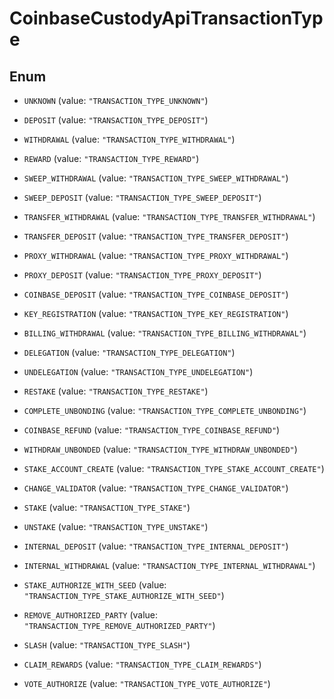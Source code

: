 
# CoinbaseCustodyApiTransactionType

## Enum


* `UNKNOWN` (value: `"TRANSACTION_TYPE_UNKNOWN"`)

* `DEPOSIT` (value: `"TRANSACTION_TYPE_DEPOSIT"`)

* `WITHDRAWAL` (value: `"TRANSACTION_TYPE_WITHDRAWAL"`)

* `REWARD` (value: `"TRANSACTION_TYPE_REWARD"`)

* `SWEEP_WITHDRAWAL` (value: `"TRANSACTION_TYPE_SWEEP_WITHDRAWAL"`)

* `SWEEP_DEPOSIT` (value: `"TRANSACTION_TYPE_SWEEP_DEPOSIT"`)

* `TRANSFER_WITHDRAWAL` (value: `"TRANSACTION_TYPE_TRANSFER_WITHDRAWAL"`)

* `TRANSFER_DEPOSIT` (value: `"TRANSACTION_TYPE_TRANSFER_DEPOSIT"`)

* `PROXY_WITHDRAWAL` (value: `"TRANSACTION_TYPE_PROXY_WITHDRAWAL"`)

* `PROXY_DEPOSIT` (value: `"TRANSACTION_TYPE_PROXY_DEPOSIT"`)

* `COINBASE_DEPOSIT` (value: `"TRANSACTION_TYPE_COINBASE_DEPOSIT"`)

* `KEY_REGISTRATION` (value: `"TRANSACTION_TYPE_KEY_REGISTRATION"`)

* `BILLING_WITHDRAWAL` (value: `"TRANSACTION_TYPE_BILLING_WITHDRAWAL"`)

* `DELEGATION` (value: `"TRANSACTION_TYPE_DELEGATION"`)

* `UNDELEGATION` (value: `"TRANSACTION_TYPE_UNDELEGATION"`)

* `RESTAKE` (value: `"TRANSACTION_TYPE_RESTAKE"`)

* `COMPLETE_UNBONDING` (value: `"TRANSACTION_TYPE_COMPLETE_UNBONDING"`)

* `COINBASE_REFUND` (value: `"TRANSACTION_TYPE_COINBASE_REFUND"`)

* `WITHDRAW_UNBONDED` (value: `"TRANSACTION_TYPE_WITHDRAW_UNBONDED"`)

* `STAKE_ACCOUNT_CREATE` (value: `"TRANSACTION_TYPE_STAKE_ACCOUNT_CREATE"`)

* `CHANGE_VALIDATOR` (value: `"TRANSACTION_TYPE_CHANGE_VALIDATOR"`)

* `STAKE` (value: `"TRANSACTION_TYPE_STAKE"`)

* `UNSTAKE` (value: `"TRANSACTION_TYPE_UNSTAKE"`)

* `INTERNAL_DEPOSIT` (value: `"TRANSACTION_TYPE_INTERNAL_DEPOSIT"`)

* `INTERNAL_WITHDRAWAL` (value: `"TRANSACTION_TYPE_INTERNAL_WITHDRAWAL"`)

* `STAKE_AUTHORIZE_WITH_SEED` (value: `"TRANSACTION_TYPE_STAKE_AUTHORIZE_WITH_SEED"`)

* `REMOVE_AUTHORIZED_PARTY` (value: `"TRANSACTION_TYPE_REMOVE_AUTHORIZED_PARTY"`)

* `SLASH` (value: `"TRANSACTION_TYPE_SLASH"`)

* `CLAIM_REWARDS` (value: `"TRANSACTION_TYPE_CLAIM_REWARDS"`)

* `VOTE_AUTHORIZE` (value: `"TRANSACTION_TYPE_VOTE_AUTHORIZE"`)




